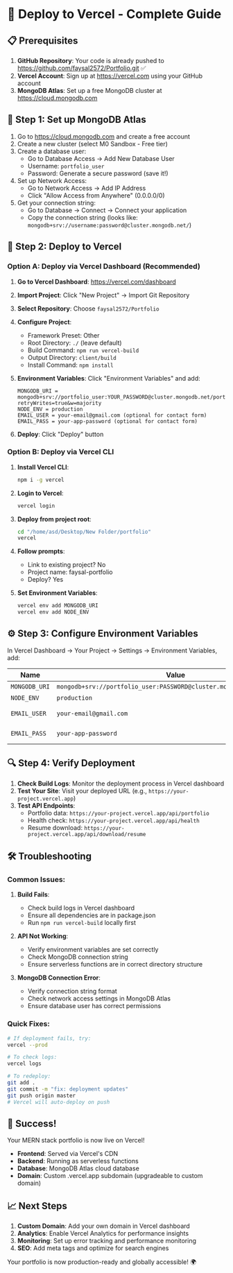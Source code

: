 # 🚀 Deploy to Vercel - Complete Guide

## 📋 Prerequisites

1. **GitHub Repository**: Your code is already pushed to https://github.com/faysal2572/Portfolio.git ✅
2. **Vercel Account**: Sign up at https://vercel.com using your GitHub account
3. **MongoDB Atlas**: Set up a free MongoDB cluster at https://cloud.mongodb.com

## 🔧 Step 1: Set up MongoDB Atlas

1. Go to https://cloud.mongodb.com and create a free account
2. Create a new cluster (select M0 Sandbox - Free tier)
3. Create a database user:
   - Go to Database Access → Add New Database User
   - Username: `portfolio_user`
   - Password: Generate a secure password (save it!)
4. Set up Network Access:
   - Go to Network Access → Add IP Address
   - Click "Allow Access from Anywhere" (0.0.0.0/0)
5. Get your connection string:
   - Go to Database → Connect → Connect your application
   - Copy the connection string (looks like: `mongodb+srv://username:password@cluster.mongodb.net/`)

## 🚀 Step 2: Deploy to Vercel

### Option A: Deploy via Vercel Dashboard (Recommended)

1. **Go to Vercel Dashboard**: https://vercel.com/dashboard
2. **Import Project**: Click "New Project" → Import Git Repository
3. **Select Repository**: Choose `faysal2572/Portfolio`
4. **Configure Project**:
   - Framework Preset: Other
   - Root Directory: `./` (leave default)
   - Build Command: `npm run vercel-build`
   - Output Directory: `client/build`
   - Install Command: `npm install`

5. **Environment Variables**: Click "Environment Variables" and add:
   ```
   MONGODB_URI = mongodb+srv://portfolio_user:YOUR_PASSWORD@cluster.mongodb.net/portfolio?retryWrites=true&w=majority
   NODE_ENV = production
   EMAIL_USER = your-email@gmail.com (optional for contact form)
   EMAIL_PASS = your-app-password (optional for contact form)
   ```

6. **Deploy**: Click "Deploy" button

### Option B: Deploy via Vercel CLI

1. **Install Vercel CLI**:
   ```bash
   npm i -g vercel
   ```

2. **Login to Vercel**:
   ```bash
   vercel login
   ```

3. **Deploy from project root**:
   ```bash
   cd "/home/asd/Desktop/New Folder/portfolio"
   vercel
   ```

4. **Follow prompts**:
   - Link to existing project? No
   - Project name: faysal-portfolio
   - Deploy? Yes

5. **Set Environment Variables**:
   ```bash
   vercel env add MONGODB_URI
   vercel env add NODE_ENV
   ```

## ⚙️ Step 3: Configure Environment Variables

In Vercel Dashboard → Your Project → Settings → Environment Variables, add:

| Name | Value | Environment |
|------|-------|-------------|
| `MONGODB_URI` | `mongodb+srv://portfolio_user:PASSWORD@cluster.mongodb.net/portfolio` | Production |
| `NODE_ENV` | `production` | Production |
| `EMAIL_USER` | `your-email@gmail.com` | Production (Optional) |
| `EMAIL_PASS` | `your-app-password` | Production (Optional) |

## 🔍 Step 4: Verify Deployment

1. **Check Build Logs**: Monitor the deployment process in Vercel dashboard
2. **Test Your Site**: Visit your deployed URL (e.g., `https://your-project.vercel.app`)
3. **Test API Endpoints**:
   - Portfolio data: `https://your-project.vercel.app/api/portfolio`
   - Health check: `https://your-project.vercel.app/api/health`
   - Resume download: `https://your-project.vercel.app/api/download/resume`

## 🛠️ Troubleshooting

### Common Issues:

1. **Build Fails**:
   - Check build logs in Vercel dashboard
   - Ensure all dependencies are in package.json
   - Run `npm run vercel-build` locally first

2. **API Not Working**:
   - Verify environment variables are set correctly
   - Check MongoDB connection string
   - Ensure serverless functions are in correct directory structure

3. **MongoDB Connection Error**:
   - Verify connection string format
   - Check network access settings in MongoDB Atlas
   - Ensure database user has correct permissions

### Quick Fixes:

```bash
# If deployment fails, try:
vercel --prod

# To check logs:
vercel logs

# To redeploy:
git add .
git commit -m "fix: deployment updates"
git push origin master
# Vercel will auto-deploy on push
```

## 🎉 Success!

Your MERN stack portfolio is now live on Vercel! 

- **Frontend**: Served via Vercel's CDN
- **Backend**: Running as serverless functions
- **Database**: MongoDB Atlas cloud database
- **Domain**: Custom .vercel.app subdomain (upgradeable to custom domain)

## 📈 Next Steps

1. **Custom Domain**: Add your own domain in Vercel dashboard
2. **Analytics**: Enable Vercel Analytics for performance insights
3. **Monitoring**: Set up error tracking and performance monitoring
4. **SEO**: Add meta tags and optimize for search engines

Your portfolio is now production-ready and globally accessible! 🌍